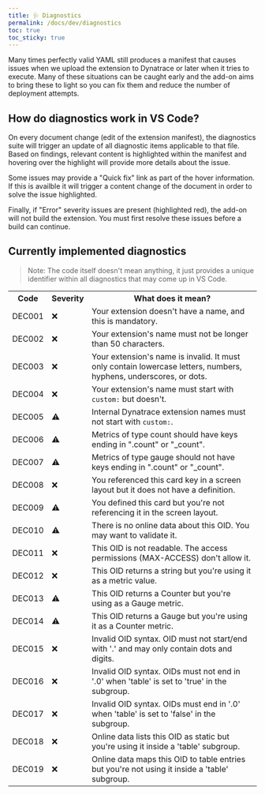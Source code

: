 ```yaml
---
title: 🩺 Diagnostics
permalink: /docs/dev/diagnostics
toc: true
toc_sticky: true
---
```


Many times perfectly valid YAML still produces a manifest that causes issues when we upload the
extension to Dynatrace or later when it tries to execute. Many of these situations can be caught
early and the add-on aims to bring these to light so you can fix them and reduce the number of
deployment attempts.

## How do diagnostics work in VS Code?

On every document change (edit of the extension manifest), the diagnostics suite will trigger
an update of all diagnostic items applicable to that file. Based on findings, relevant content
is highlighted within the manifest and hovering over the highlight will provide more details
about the issue.

Some issues may provide a "Quick fix" link as part of the hover information. If this is availble
it will trigger a content change of the document in order to solve the issue highlighted.

Finally, if "Error" severity issues are present (highlighted red), the add-on will not build
the extension. You must first resolve these issues before a build can continue.

## Currently implemented diagnostics

> Note: The code itself doesn't mean anything, it just provides a unique identifier within all
> diagnostics that may come up in VS Code.

<table>
  <tr>
    <th>Code</th>
    <th>Severity</th>
    <th>What does it mean?</th>
  </tr>
  <tr>
    <td>DEC001</td>
    <td>❌</td>
    <td>Your extension doesn't have a name, and this is mandatory.</td>
  </tr>
  <tr>
    <td>DEC002</td>
    <td>❌</td>
    <td>Your extension's name must not be longer than 50 characters.</td>
  </tr>
  <tr>
    <td>DEC003</td>
    <td>❌</td>
    <td>
      Your extension's name is invalid. It must only contain lowercase letters, numbers,
      hyphens, underscores, or dots.
    </td>
  </tr>
  <tr>
    <td>DEC004</td>
    <td>❌</td>
    <td>Your extension's name must start with <code>custom:</code> but doesn't.</td>
  </tr>
  <tr>
    <td>DEC005</td>
    <td>⚠️</td>
    <td>
      Internal Dynatrace extension names must not start with <code>custom:</code>.
    </td>
  </tr>
  <tr>
    <td>DEC006</td>
    <td>⚠️</td>
    <td>Metrics of type count should have keys ending in ".count" or "_count".</td>
  </tr>
  <tr>
    <td>DEC007</td>
    <td>⚠️</td>
    <td>Metrics of type gauge should not have keys ending in ".count" or "_count".</td>
  </tr>
  <tr>
    <td>DEC008</td>
    <td>❌</td>
    <td>You referenced this card key in a screen layout but it does not have a definition.</td>
  </tr>
  <tr>
    <td>DEC009</td>
    <td>⚠️</td>
    <td>You defined this card but you're not referencing it in the screen layout.</td>
  </tr>
  <tr>
    <td>DEC010</td>
    <td>⚠️</td>
    <td>There is no online data about this OID. You may want to validate it.</td>
  </tr>
  <tr>
    <td>DEC011</td>
    <td>❌</td>
    <td>This OID is not readable. The access permissions (MAX-ACCESS) don't allow it.</td>
  </tr>
  <tr>
    <td>DEC012</td>
    <td>❌</td>
    <td>This OID returns a string but you're using it as a metric value.</td>
  </tr>
  <tr>
    <td>DEC013</td>
    <td>⚠️</td>
    <td>This OID returns a Counter but you're using as a Gauge metric.</td>
  </tr>
  <tr>
    <td>DEC014</td>
    <td>⚠️</td>
    <td>This OID returns a Gauge but you're using it as a Counter metric.</td>
  </tr>
  <tr>
    <td>DEC015</td>
    <td>❌</td>
    <td>Invalid OID syntax. OID must not start/end with '.' and may only contain dots and digits.</td>
  </tr>
  <tr>
    <td>DEC016</td>
    <td>❌</td>
    <td>Invalid OID syntax. OIDs must not end in '.0' when 'table' is set to 'true' in the subgroup.</td>
  </tr>
  <tr>
    <td>DEC017</td>
    <td>❌</td>
    <td>Invalid OID syntax. OIDs must end in '.0' when 'table' is set to 'false' in the subgroup.</td>
  </tr>
  <tr>
    <td>DEC018</td>
    <td>❌</td>
    <td>Online data lists this OID as static but you're using it inside a 'table' subgroup.</td>
  </tr>
  <tr>
    <td>DEC019</td>
    <td>❌</td>
    <td>Online data maps this OID to table entries but you're not using it inside a 'table' subgroup.</td>
  </tr>
</table>
